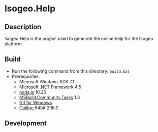Isogeo.Help
==============



## Description

Isogeo.Help is the project used to generate the online help for the Isogeo platform.



## Build

- Run the following command from this directory: `build.bat`
- Prerequisites:
  * Microsoft Windows SDK 7.1
  * Microsoft .NET Framework 4.5
  * [node.js](http://nodejs.org/) 10.35
  * [MSBuild.Community.Tasks](http://msbuildtasks.tigris.org/) 1.3
  * [Git for Windows](http://msysgit.github.io/)
  * [Calibre](http://calibre-ebook.com/download_windows64) 64bit 2.16.0



## Development
